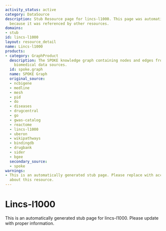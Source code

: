 ```yaml
---
activity_status: active
category: DataSource
description: Stub Resource page for lincs-l1000. This page was automatically generated
  because it was referenced by other resources.
domains:
- stub
id: lincs-l1000
layout: resource_detail
name: Lincs-l1000
products:
- category: GraphProduct
  description: The SPOKE knowledge graph containing nodes and edges from multiple
    biomedical data sources.
  id: spoke.graph
  name: SPOKE Graph
  original_source:
  - ncbigene
  - medline
  - mesh
  - pid
  - do
  - diseases
  - drugcentral
  - go
  - gwas-catalog
  - reactome
  - lincs-l1000
  - uberon
  - wikipathways
  - bindingdb
  - drugbank
  - sider
  - bgee
  secondary_source:
  - spoke
warnings:
- This is an automatically generated stub page. Please replace with accurate information
  about this resource.
---
```

# Lincs-l1000

This is an automatically generated stub page for lincs-l1000. Please update with proper information.